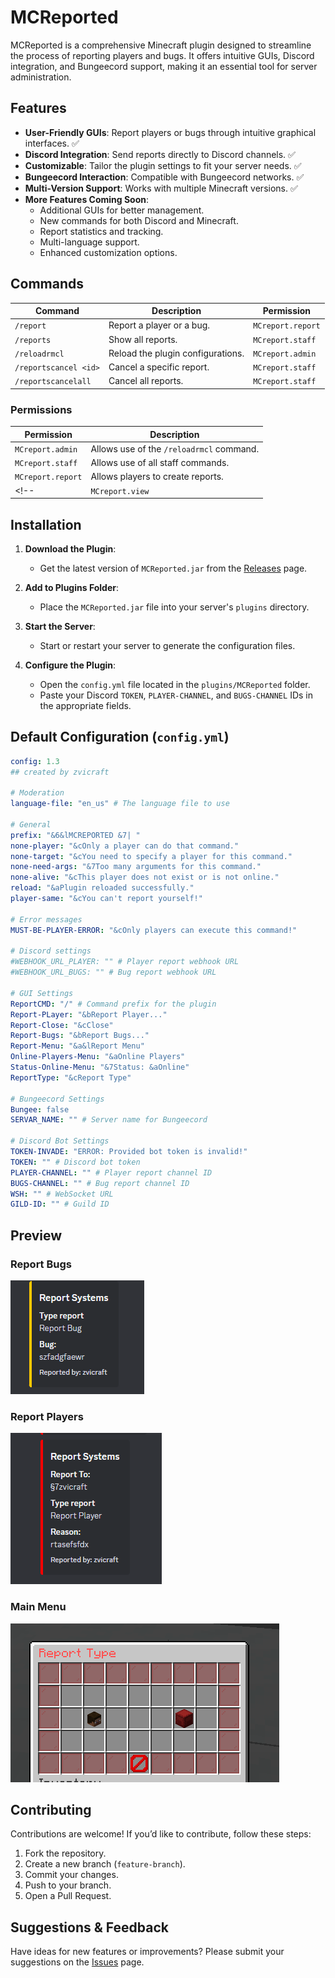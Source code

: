 # MCReported

MCReported is a comprehensive Minecraft plugin designed to streamline the process of reporting players and bugs. It offers intuitive GUIs, Discord integration, and Bungeecord support, making it an essential tool for server administration.

## Features

- **User-Friendly GUIs**: Report players or bugs through intuitive graphical interfaces. ✅
- **Discord Integration**: Send reports directly to Discord channels. ✅
- **Customizable**: Tailor the plugin settings to fit your server needs. ✅
- **Bungeecord Interaction**: Compatible with Bungeecord networks. ✅
- **Multi-Version Support**: Works with multiple Minecraft versions. ✅
- **More Features Coming Soon**:
  - Additional GUIs for better management.
  - New commands for both Discord and Minecraft.
  - Report statistics and tracking.
  - Multi-language support.
  - Enhanced customization options.

## Commands

| Command                | Description                              | Permission         |
|------------------------|------------------------------------------|--------------------|
| `/report`              | Report a player or a bug.                | `MCreport.report`  |
| `/reports`             | Show all reports.                        | `MCreport.staff`   |
| `/reloadrmcl`          | Reload the plugin configurations.        | `MCreport.admin`   |
| `/reportscancel <id>`  | Cancel a specific report.                | `MCreport.staff`   |
| `/reportscancelall`    | Cancel all reports.                      | `MCreport.staff`   |

### Permissions

| Permission            | Description                                  |
|-----------------------|----------------------------------------------|
| `MCreport.admin`      | Allows use of the `/reloadrmcl` command.     |
| `MCreport.staff`      | Allows use of all staff commands.            |
| `MCreport.report`     | Allows players to create reports.            |
<!--| `MCreport.view`       | Allows staff to view all reports.            |-->

## Installation

1. **Download the Plugin**:
   - Get the latest version of `MCReported.jar` from the [Releases](https://github.com/zvicraft/MCreported/releases) page.

2. **Add to Plugins Folder**:
   - Place the `MCReported.jar` file into your server's `plugins` directory.

3. **Start the Server**:
   - Start or restart your server to generate the configuration files.

4. **Configure the Plugin**:
   - Open the `config.yml` file located in the `plugins/MCReported` folder.
   - Paste your Discord `TOKEN`, `PLAYER-CHANNEL`, and `BUGS-CHANNEL` IDs in the appropriate fields.

## Default Configuration (`config.yml`)

```yaml
config: 1.3
## created by zvicraft

# Moderation
language-file: "en_us" # The language file to use

# General
prefix: "&6&lMCREPORTED &7| "
none-player: "&cOnly a player can do that command."
none-target: "&cYou need to specify a player for this command."
none-need-args: "&7Too many arguments for this command."
none-alive: "&cThis player does not exist or is not online."
reload: "&aPlugin reloaded successfully."
player-same: "&cYou can't report yourself!"

# Error messages
MUST-BE-PLAYER-ERROR: "&cOnly players can execute this command!"

# Discord settings
#WEBHOOK_URL_PLAYER: "" # Player report webhook URL
#WEBHOOK_URL_BUGS: "" # Bug report webhook URL

# GUI Settings
ReportCMD: "/" # Command prefix for the plugin
Report-PLayer: "&bReport Player..."
Report-Close: "&cClose"
Report-Bugs: "&bReport Bugs..."
Report-Menu: "&a&lReport Menu"
Online-Players-Menu: "&aOnline Players"
Status-Online-Menu: "&7Status: &aOnline"
ReportType: "&cReport Type"

# Bungeecord Settings
Bungee: false
SERVAR_NAME: "" # Server name for Bungeecord

# Discord Bot Settings
TOKEN-INVADE: "ERROR: Provided bot token is invalid!"
TOKEN: "" # Discord bot token
PLAYER-CHANNEL: "" # Player report channel ID
BUGS-CHANNEL: "" # Bug report channel ID
WSH: "" # WebSocket URL
GILD-ID: "" # Guild ID
```

## Preview

### Report Bugs
![Report Bugs](https://github.com/zvicraft/MCreported/raw/master/assets/report_bugs.png)

### Report Players
![Report Players](https://github.com/zvicraft/MCreported/raw/master/assets/report_players.png)

### Main Menu
![Menu](https://github.com/zvicraft/MCreported/raw/master/assets/menu.png)

## Contributing

Contributions are welcome! If you’d like to contribute, follow these steps:

1. Fork the repository.
2. Create a new branch (`feature-branch`).
3. Commit your changes.
4. Push to your branch.
5. Open a Pull Request.

## Suggestions & Feedback

Have ideas for new features or improvements? Please submit your suggestions on the [Issues](https://github.com/zvicraft/MCreported/issues) page.

<!-- ## License

This plugin is licensed under the MIT License. See the [LICENSE](https://github.com/zvicraft/MCreported/blob/master/LICENSE) file for details. -->

